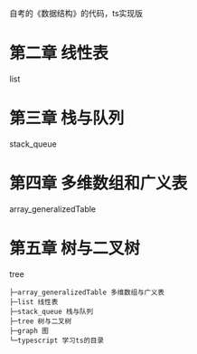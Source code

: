 自考的《数据结构》的代码，ts实现版

# 第二章 线性表
list

# 第三章 栈与队列
stack_queue

# 第四章 多维数组和广义表
array_generalizedTable

# 第五章 树与二叉树
tree

```
├─array_generalizedTable 多维数组与广义表
├─list 线性表
├─stack_queue 栈与队列
├─tree 树与二叉树
├─graph 图
└─typescript 学习ts的目录
```